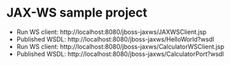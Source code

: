 # JAX-WS sample project
* Run WS client: http://localhost:8080/jboss-jaxws/JAXWSClient.jsp
* Published WSDL: http://localhost:8080/jboss-jaxws/HelloWorld?wsdl
* Run WS client: http://localhost:8080/jboss-jaxws/CalculatorWSClient.jsp
* Published WSDL: http://localhost:8080/jboss-jaxws/CalculatorPort?wsdl

